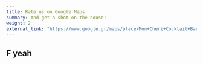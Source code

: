 ```yaml
---
title: Rate us on Google Maps
summary: And get a shot on the house!
weight: 2
external_link: "https://www.google.gr/maps/place/Mon+Cheri+Cocktail+Bar/@37.0429829,22.1108527,17z/data=!3m1!4b1!4m6!3m5!1s0x1361b1abd29c43a5:0x6730c9246d2dbd04!8m2!3d37.0429786!4d22.1134276!16s%2Fg%2F11pzk73_hh?entry=ttu&g_ep=EgoyMDI1MDExNS4wIKXMDSoASAFQAw%3D%3D"
---
```


## F yeah
